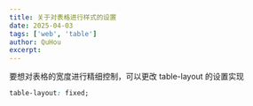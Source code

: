 ```yaml
---
title: 关于对表格进行样式的设置
date: 2025-04-03
tags: ['web', 'table']
author: QuHou
excerpt:
---
```


要想对表格的宽度进行精细控制，可以更改 table-layout 的设置实现

```css
table-layout: fixed;
```
